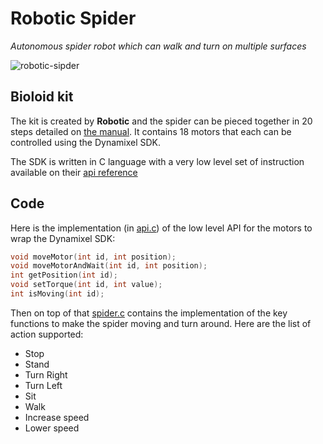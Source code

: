 # Robotic Spider
*Autonomous spider robot which can walk and turn on multiple surfaces*

![robotic-sipder](http://camille.mizony.com/img/portfolio/p2.png)

## Bioloid kit

The kit is created by **Robotic** and the spider can be pieced together in 20 steps detailed on 
[the manual](BIO_PRM_KingSpider_ASM_EN.pdf).
It contains 18 motors that each can be controlled using the Dynamixel SDK.

The SDK is written in C language with a very low level set of instruction available on their 
[api reference](http://support.robotis.com/en/software/dynamixel_sdk/api_reference.htm)

## Code

Here is the implementation (in [api.c](src/api.c)) of the low level API for the motors to wrap the Dynamixel SDK:
```c
void moveMotor(int id, int position);
void moveMotorAndWait(int id, int position);
int getPosition(int id);
void setTorque(int id, int value);
int isMoving(int id);
```

Then on top of that [spider.c](src/spider.c) contains the implementation of the key functions to make the spider moving and turn around. 
Here are the list of action supported:
* Stop
* Stand
* Turn Right
* Turn Left
* Sit
* Walk
* Increase speed
* Lower speed
